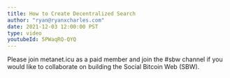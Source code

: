 ```yaml
---
title: How to Create Decentralized Search
author: "ryan@ryanxcharles.com"
date: 2021-12-03 12:00:00 PST
type: video
youtubeId: 5PWaqRQ-QYQ
---
```


Please join metanet.icu as a paid member and join the #sbw channel if you would like to collaborate on building the Social Bitcoin Web (SBW).